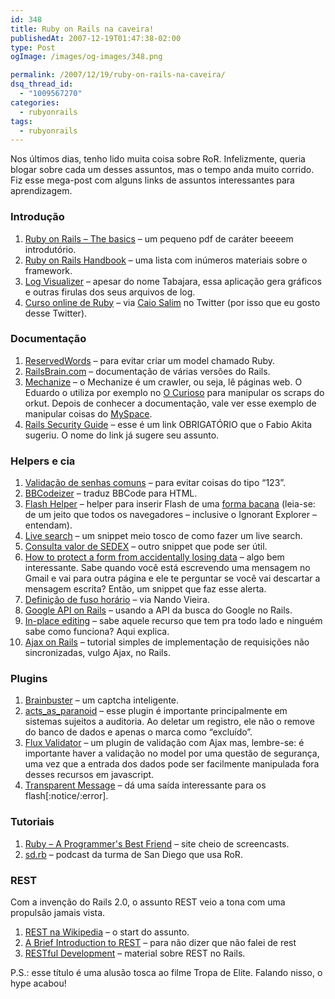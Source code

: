 ```yaml
---
id: 348
title: Ruby on Rails na caveira!
publishedAt: 2007-12-19T01:47:38-02:00
type: Post
ogImage: /images/og-images/348.png

permalink: /2007/12/19/ruby-on-rails-na-caveira/
dsq_thread_id:
  - "1009567270"
categories:
  - rubyonrails
tags:
  - rubyonrails
---
```

Nos últimos dias, tenho lido muita coisa sobre RoR. Infelizmente, queria blogar sobre cada um desses assuntos, mas o tempo anda muito corrido. Fiz esse mega-post com alguns links de assuntos interessantes para aprendizagem.

### Introdução

  1. [Ruby on Rails – The basics](http://www.fearoffish.co.uk/assets/2006/12/27/fof_training_handout.pdf) – um pequeno pdf de caráter beeeem introdutório.
  2. [Ruby on Rails Handbook](http://railshandbook.com/) – uma lista com inúmeros materiais sobre o framework.
  3. [Log Visualizer](http://railslogvislzr.rubyforge.org/) – apesar do nome Tabajara, essa aplicação gera gráficos e outras firulas dos seus arquivos de log.
  4. [Curso online de Ruby](http://rubylearning.com/satishtalim/tutorial.html) – via <A href="https://twitter.com/caiosalim">Caio Salim</A> no Twitter (por isso que eu gosto desse Twitter).

### Documentação

  1. [ReservedWords](http://wiki.rubyonrails.com/rails/pages/ReservedWords) – para evitar criar um model chamado Ruby.
  2. [RailsBrain.com](http://www.railsbrain.com/) – documentação de várias versões do Rails.
  3. [Mechanize](http://mechanize.rubyforge.org/mechanize/) – o Mechanize é um crawler, ou seja, lê páginas web. O Eduardo o utiliza por exemplo no [O Curioso](http://www.ocurioso.com) para manipular os scraps do orkut. Depois de conhecer a documentação, vale ver esse exemplo de manipular coisas do [MySpace](http://jystewart.net/process/2007/04/avoiding-myspace-or-automating-myspace-updates-with-wwwmechanize/).
  4. [Rails Security Guide](http://www.quarkruby.com/2007/9/20/ruby-on-rails-security-guide) – esse é um link OBRIGATÓRIO que o Fabio Akita sugeriu. O nome do link já sugere seu assunto.

### Helpers e cia

  1. [Validação de senhas comuns](http://www.eribium.org/wp-content/uploads/2007/01/common_passwords.txt) – para evitar coisas do tipo &#8220;123&#8221;.
  2. [BBCodeizer](http://agtools.rubyforge.org/bbcodeizer/) – traduz BBCode para HTML.
  3. [Flash Helper](http://blog.lipsiasoft.org/articles/2007/05/30/flash-helper) – helper para inserir Flash de uma [forma bacana](http://blog.deconcept.com/swfobject) (leia-se: de um jeito que todos os navegadores – inclusive o Ignorant Explorer – entendam).
  4. [Live search](http://snippets.dzone.com/posts/show/1691) – um snippet meio tosco de como fazer um live search.
  5. [Consulta valor de SEDEX](http://forum.rubyonbr.org/forums/14/topics/2510) – outro snippet que pode ser útil.
  6. [How to protect a form from accidentally losing data](http://blog.wolfman.com/articles/2006/11/14/how-to-protect-a-form-from-accidentally-losing-data) – algo bem interessante. Sabe quando você está escrevendo uma mensagem no Gmail e vai para outra página e ele te perguntar se você vai descartar a mensagem escrita? Então, um snippet que faz esse alerta.
  7. [Definição de fuso horário](http://simplesideias.com.br/definindo-o-fuso-horario-no-rails/) – via Nando Vieira.
  8. [Google API on Rails](http://textsnippets.com/posts/show/43) – usando a API da busca do Google no Rails.
  9. [In-place editing](http://blog.codahale.com/2006/01/14/a-rails-howto-simplify-in-place-editing-with-scriptaculous/) – sabe aquele recurso que tem pra todo lado e ninguém sabe como funciona? Aqui explica.
 10. [Ajax on Rails](http://www.onlamp.com/pub/a/onlamp/2005/06/09/rails_ajax.html) – tutorial simples de implementação de requisições não sincronizadas, vulgo Ajax, no Rails.

### Plugins

  1. [Brainbuster](http://code.google.com/p/robsanheim/wiki/BrainBuster) – um captcha inteligente.
  2. [acts\_as\_paranoid](http://blog.riopro.com.br/2007/12/05/marcando-um-registro-como-excluido-ao-inves-de-excluir-acts_as_paranoid/) – esse plugin é importante principalmente em sistemas sujeitos a auditoria. Ao deletar um registro, ele não o remove do banco de dados e apenas o marca como &#8220;excluído&#8221;.
  3. [Flux Validator](http://agilewebdevelopment.com/plugins/flux_validator) – um plugin de validação com Ajax mas, lembre-se: é importante haver a validação no model por uma questão de segurança, uma vez que a entrada dos dados pode ser facilmente manipulada fora desses recursos em javascript.
  4. [Transparent Message](http://transparent-message.xilinus.com/) – dá uma saída interessante para os flash[:notice/:error].

### Tutoriais

  1. [Ruby – A Programmer's Best Friend](http://www.bestechvideos.com/category/development/ruby/) – site cheio de screencasts.
  2. [sd.rb](http://podcast.sdruby.com/) – podcast da turma de San Diego que usa RoR.

### REST

Com a invenção do Rails 2.0, o assunto REST veio a tona com uma propulsão jamais vista.

  1. [REST na Wikipedia](http://pt.wikipedia.org/wiki/REST) – o start do assunto.
  2. [A Brief Introduction to REST](http://www.infoq.com/articles/rest-introduction) – para não dizer que não falei de rest
  3. [RESTful Development](http://www.scribd.com/doc/47562/restful-development) – material sobre REST no Rails.

P.S.: esse título é uma alusão tosca ao filme Tropa de Elite. Falando nisso, o hype acabou!
